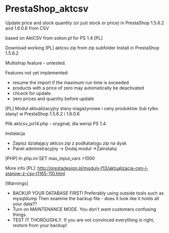 PrestaShop_aktcsv
================================================

Update price and stock quantity (or just stock or price)  in PrestaShop 1.5.6.2 and 1.6.0.6 from CSV

based on AktCSV from sokon.pl for PS 1.4 [PL]

Download working [PL] aktcsv.zip from zip subfolder
Install in PrestaShop 1.5.6.2

  Multishop feature - untested.

  Features not yet implemented:
  - resume the import if the maximum run time is exceeded
  - products with a price of zero may automatically be deactivated
  - chceck for update
  - zero prices and quantity before update

[PL]
Moduł aktualizacyjny stany magazynowe i ceny produktów (lub tylko stany) w PrestaShop 1.5.6.2 i 1.6.0.6

Plik aktcsv_ps14.php - oryginał, dla wersji PS 1.4.

Instalacja
- Zapisz działający aktcsv.zip z podkatalogu zip na dysk
- Panel administracyjny -> Dodaj moduł ->Zainstaluj


[PHP]
In php.ini SET max_input_vars >1000

More info [PL]:
http://prestadesign.pl/moduly-f13/aktualizacja-cen-i-stanow-z-csv-t1165-110.html


[Warnings]
- BACKUP YOUR DATABASE FIRST! Preferably using outside tools such as mysqldump
Then examine the backup file - does it look like it holds all your data??
- Turn on MAINTENANCE MODE. You don't want customers confusing things.
- TEST IT THOROUGHLY. If you are not convinced everything is right, restore from your backup!